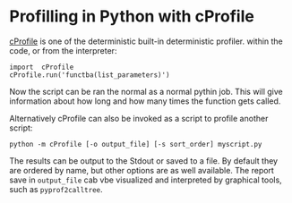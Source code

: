# Profilling in Python with cProfile
[cProfile](https://docs.python.org/2/library/profile.html#module-cProfile) is one of the deterministic built-in deterministic profiler. within the  code, or from the interpreter:
```
import  cProfile
cProfile.run('functba(list_parameters)')
```
Now the script can be ran the normal as a normal pythin job. This will give information about how long  and how many times the function gets called. 

Alternatively  cProfile can also be invoked as a script to profile another script:
```
python -m cProfile [-o output_file] [-s sort_order] myscript.py
```
The results can be output to the Stdout or saved to a file. By default they are ordered by name, but other options are as well available. The report save in ```output_file``` cab vbe visualized and interpreted by graphical tools, such as ```pyprof2calltree```.
